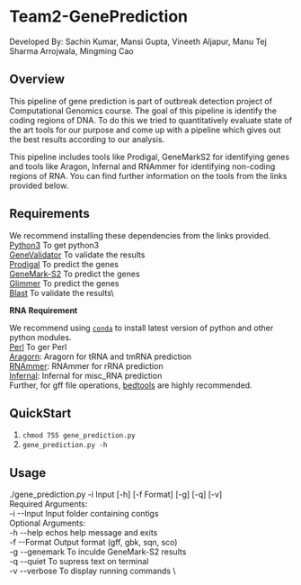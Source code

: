 # Team2-GenePrediction
Developed By: Sachin Kumar, Mansi Gupta, Vineeth Aljapur, Manu Tej Sharma Arrojwala, Mingming Cao

## Overview
This pipeline of gene prediction is part of outbreak detection project of Computational Genomics course. The goal of this pipeline is identify the coding regions of DNA. To do this we tried to quantitatively evaluate state of the art tools for our purpose and come up with a pipeline which gives out the best results according to our analysis.

This pipeline includes tools like Prodigal, GeneMarkS2 for identifying genes and tools like Aragon, Infernal and RNAmmer for identifying non-coding regions of RNA. You can find further information on the tools from the links provided below.

## Requirements
We recommend installing these dependencies from the links provided. 
[Python3](https://www.python.org/downloads/release/python-372/) To get python3 \
[GeneValidator](https://genevalidator.wurmlab.com/) To validate the results \
[Prodigal](https://github.com/hyattpd/Prodigal) To predict the genes \
[GeneMark-S2](http://exon.gatech.edu/GeneMark/license_download.cgi) To predict the genes \
[Glimmer](https://ccb.jhu.edu/software/glimmer/) To predict the genes \
[Blast](https://blast.ncbi.nlm.nih.gov/Blast.cgi?CMD=Web&PAGE_TYPE=BlastDocs&DOC_TYPE=Download) To validate the results\


**RNA Requirement**

We recommend using [``conda``](https://conda.io/en/latest/) to install latest version of  python and other python modules.\
[Perl](https://www.perl.org/get.html) To ger Perl  \
[Aragorn](https://github.com/TheSEED/aragorn): Aragorn for tRNA and tmRNA prediction \
[RNAmmer](http://www.cbs.dtu.dk/cgi-bin/sw_request?rnammer): RNAmmer for rRNA prediction \
[Infernal](http://eddylab.org/infernal/): Infernal for misc_RNA prediction \
Further, for gff file operations, [bedtools](https://github.com/arq5x/bedtools2/releases) are highly recommended.



## QuickStart
1. ``chmod 755 gene_prediction.py``
2. ``gene_prediction.py -h``

## Usage
./gene_prediction.py -i Input [-h] [-f Format] [-g] [-q] [-v] \
Required Arguments: \
	-i 		--Input		Input folder containing contigs \
Optional Arguments: \
	-h 		--help		echos help message and exits \
	-f 		--Format	Output format (gff, gbk, sqn, sco) \
	-g 		--genemark 	To inculde GeneMark-S2 results \
	-q 		--quiet 	To supress text on terminal \
	-v 		--verbose 	To display running commands \	

